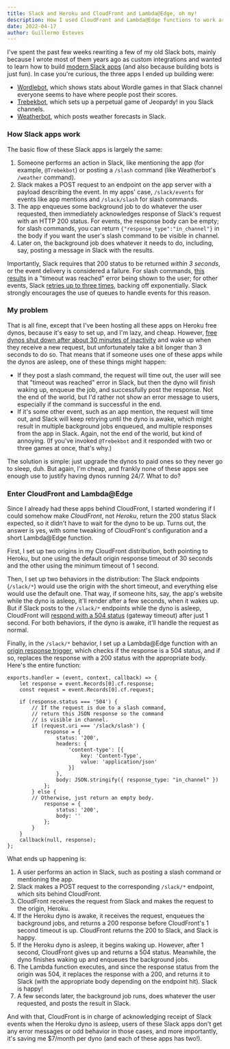 ```yaml
---
title: Slack and Heroku and CloudFront and Lambda@Edge, oh my!
description: How I used CloudFront and Lambda@Edge functions to work around free Heroku dyno limitations
date: 2022-04-17
author: Guillermo Esteves
---
```


I've spent the past few weeks rewriting a few of my old Slack bots, mainly because I wrote most of them years ago as custom integrations and wanted to learn how to build [modern Slack apps](https://api.slack.com/) (and also because building bots is just fun). In case you're curious, the three apps I ended up building were:

* [Wordlebot](https://wordlebot.gesteves.com), which shows stats about Wordle games in that Slack channel everyone seems to have where people post their scores.
* [Trebekbot](https://www.trebekbot.com/), which sets up a perpetual game of Jeopardy! in you Slack channels.
* [Weatherbot](https://weatherbot.gesteves.com/), which posts weather forecasts in Slack.

### How Slack apps work

The basic flow of these Slack apps is largely the same:

1. Someone performs an action in Slack, like mentioning the app (for example, `@Trebekbot`) or posting a `/slash` command (like Weatherbot's `/weather` command).
2. Slack makes a POST request to an endpoint on the app server with a payload describing the event. In my apps' case, `/slack/events` for events like app mentions and `/slack/slash` for slash commands.
3. The app enqueues some background job to do whatever the user requested, then immediately acknowledges response of Slack's request with an HTTP 200 status. For events, the response body can be empty; for slash commands, you can return `{"response_type":"in_channel"}` in the body if you want the user's slash command to be visible in channel.
4. Later on, the background job does whatever it needs to do, including, say, posting a message in Slack with the results.

Importantly, Slack requires that 200 status to be returned *within 3 seconds*, or the event delivery is considered a failure. For slash commands, [this results](https://api.slack.com/interactivity/slash-commands#responding_basic_receipt) in a "timeout was reached" error being shown to the user; for other events, Slack [retries up to three times](https://api.slack.com/apis/connections/events-api#the-events-api__responding-to-events), backing off exponentially. Slack strongly encourages the use of queues to handle events for this reason.

### My problem

That is all fine, except that I've been hosting all these apps on Heroku free dynos, because it's easy to set up, and I'm lazy, and cheap. However, [free dynos shut down after about 30 minutes of inactivity](https://devcenter.heroku.com/articles/free-dyno-hours#dyno-sleeping) and wake up when they receive a new request, but unfortunately take a bit longer than 3 seconds to do so. That means that if someone uses one of these apps while the dynos are asleep, one of these things might happen:

* If they post a slash command, the request will time out, the user will see that "timeout was reached" error in Slack, but then the dyno will finish waking up, enqueue the job, and successfully post the response. Not the end of the world, but I'd rather not show an error message to users, especially if the command is successful in the end.
* If it's some other event, such as an app mention, the request will time out, and Slack will keep retrying until the dyno is awake, which might result in multiple background jobs enqueued, and multiple responses from the app in Slack. Again, not the end of the world, but kind of annoying. (If you've invoked `@Trebekbot` and it responded with two or three games at once, that's why.)

The solution is simple: just upgrade the dynos to paid ones so they never go to sleep, duh. But again, I'm cheap, and frankly none of these apps see enough use to justify having dynos running 24/7. What to do?

### Enter CloudFront and Lambda@Edge

Since I already had these apps behind CloudFront, I started wondering if I could somehow make *CloudFront*, not *Heroku*, return the 200 status Slack expected, so it didn't have to wait for the dyno to be up. Turns out, the answer is yes, with some tweaking of CloudFront's configuration and a short Lambda@Edge function.

First, I set up two origins in my CloudFront distribution, both pointing to Heroku, but one using the default origin response timeout of 30 seconds and the other using the minimum timeout of 1 second.

Then, I set up two behaviors in the distribution: The Slack endpoints (`/slack/*`) would use the origin with the short timeout, and everything else would use the default one. That way, if someone hits, say, the app's website while the dyno is asleep, it'll render after a few seconds, when it wakes up. But if Slack posts to the `/slack/*` endpoints while the dyno is asleep, CloudFront will [respond with a 504 status](https://docs.aws.amazon.com/AmazonCloudFront/latest/DeveloperGuide/distribution-web-values-specify.html#DownloadDistValuesOriginResponseTimeout) (gateway timeout) after just 1 second. For both behaviors, if the dyno is awake, it'll handle the request as normal.

Finally, in the `/slack/*` behavior, I set up a Lambda@Edge function with an [origin response trigger](https://docs.aws.amazon.com/AmazonCloudFront/latest/DeveloperGuide/lambda-at-the-edge.html), which checks if the response is a 504 status, and if so, replaces the response with a 200 status with the appropriate body. Here's the entire function:

```
exports.handler = (event, context, callback) => {
    let response = event.Records[0].cf.response;
    const request = event.Records[0].cf.request;
    
    if (response.status === '504') {
        // If the request is due to a slash command,
        // return this JSON response so the command
        // is visible in channel.
        if (request.uri === '/slack/slash') {
            response = {
                status: '200',
                headers: {
                    'content-type': [{
                        key: 'Content-Type',
                        value: 'application/json'
                    }]
                },
                body: JSON.stringify({ response_type: "in_channel" })
            };
        } else {
        // Otherwise, just return an empty body.
            response = {
                status: '200',
                body: ''
            };
        }
    }
    callback(null, response); 
};
```

What ends up happening is:

1. A user performs an action in Slack, such as posting a slash command or mentioning the app.
2. Slack makes a POST request to the corresponding `/slack/*` endpoint, which sits behind CloudFront.
3. CloudFront receives the request from Slack and makes the request to the origin, Heroku.
4. If the Heroku dyno is awake, it receives the request, enqueues the background jobs, and returns a 200 response before CloudFront's 1 second timeout is up. CloudFront returns the 200 to Slack, and Slack is happy.
6. If the Heroku dyno is asleep, it begins waking up. However, after 1 second, CloudFront gives up and returns a 504 status. Meanwhile, the dyno finishes waking up and enqueues the background jobs.
7. The Lambda function executes, and since the response status from the origin was 504, it replaces the response with a 200, and returns it to Slack (with the appropriate body depending on the endpoint hit). Slack is happy!
8. A few seconds later, the background job runs, does whatever the user requested, and posts the result in Slack.

And with that, CloudFront is in charge of acknowledging receipt of Slack events when the Heroku dyno is asleep, users of these Slack apps don't get any error messages or odd behavior in those cases, and more importantly, it's saving me $7/month per dyno (and each of these apps has two!).